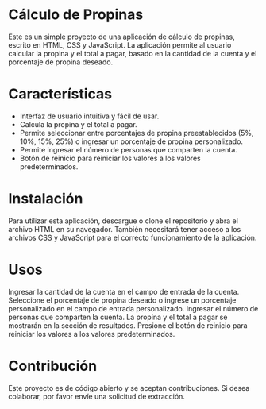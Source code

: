 # Cálculo de Propinas
Este es un simple proyecto de una aplicación de cálculo de propinas, escrito en HTML, CSS y JavaScript. La aplicación permite al usuario calcular la propina y el total a pagar, basado en la cantidad de la cuenta y el porcentaje de propina deseado.

# Características
* Interfaz de usuario intuitiva y fácil de usar.
* Calcula la propina y el total a pagar.
* Permite seleccionar entre porcentajes de propina preestablecidos (5%, 10%, 15%, 25%) o ingresar un porcentaje de propina personalizado.
* Permite ingresar el número de personas que comparten la cuenta.
* Botón de reinicio para reiniciar los valores a los valores predeterminados.
# Instalación
Para utilizar esta aplicación, descargue o clone el repositorio y abra el archivo HTML en su navegador. También necesitará tener acceso a los archivos CSS y JavaScript para el correcto funcionamiento de la aplicación.

# Usos
Ingresar la cantidad de la cuenta en el campo de entrada de la cuenta.
Seleccione el porcentaje de propina deseado o ingrese un porcentaje personalizado en el campo de entrada personalizado.
Ingresar el número de personas que comparten la cuenta.
La propina y el total a pagar se mostrarán en la sección de resultados.
Presione el botón de reinicio para reiniciar los valores a los valores predeterminados.
# Contribución
Este proyecto es de código abierto y se aceptan contribuciones. Si desea colaborar, por favor envíe una solicitud de extracción.

